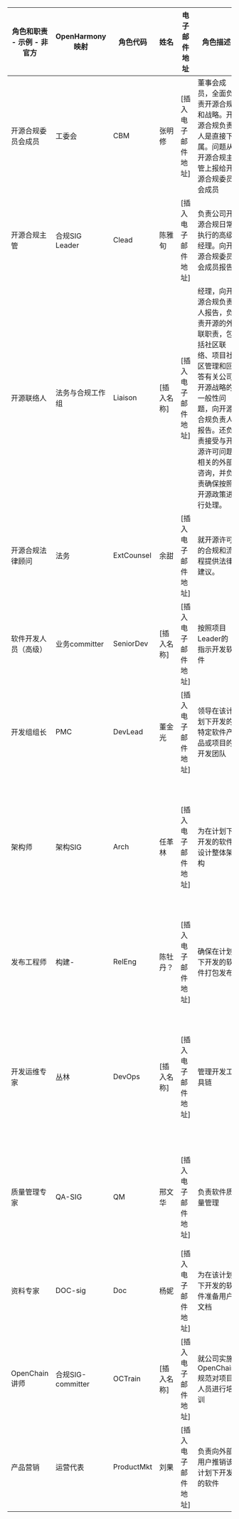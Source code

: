 | 角色和职责 - 示例 - 非官方 | OpenHarmony映射   | 角色代码     | 姓名       | 电子邮件地址       | 角色描述                                                                                                                                                                                                     | 能力和理解力（概要）                                       | 能力和理解力（详情）                                                                                                             | 时间要求                           |
|----------------------------|-------------------|--------------|------------|--------------------|--------------------------------------------------------------------------------------------------------------------------------------------------------------------------------------------------------------|------------------------------------------------------------|----------------------------------------------------------------------------------------------------------------------------------|------------------------------------|
| 开源合规委员会成员         | 工委会            | CBM          | 张明修     | [插入电子邮件地址] | 董事会成员，全面负责开源合规和战略。开源合规负责人是直接下属。问题从开源合规主管上报给开源合规委员会成员                                                                                                     | 知识产权风险（开源）、开发过程                             | 公司管理架构、沟通技巧                                                                                                           | 可以与其他角色（例如 CTO）复用     |
| 开源合规主管               | 合规SIG Leader    | Clead        | 陈雅旬     | [插入电子邮件地址] | 负责公司开源合规日常执行的高级经理。向开源合规委员会成员报告                                                                                                                                                 | 公司 管理结构、开源政策（流程）、软件架构                  | 知识产权风险、开发过程、沟通技巧                                                                                                 | 全职                               |
| 开源联络人                 | 法务与合规工作组  | Liaison      | [插入名称] | [插入电子邮件地址] | 经理，向开源合规负责人报告，负责开源的外联职责，包括社区联络、项目社区管理和回答有关公司开源战略的一般性问题，向开源合规负责人报告。还负责接受与开源许可问题相关的外部咨询，并负责确保按照开源政策进行处理。 | 公司 管理结构、开源政策（流程）、软件架构                  | 知识产权风险、开发过程、                                                                                                         | 可以与其他角色（例如开发人员）复用 |
| 开源合规法律顾问               | 法务              | ExtCounsel   | 余甜       | [插入电子邮件地址] | 就开源许可的合规和流程提供法律建议。                                                                   | 公司 管理结构、开源政策（流程）、软件架构                  | 知识产权风险和许可问题、开源政策和流程（法律问题）、开源许可。                                                                   | 不涉及                             |
| 软件开发人员（高级）       | 业务committer     | SeniorDev    | [插入名称] | [插入电子邮件地址] | 按照项目Leader的指示开发软件                                                                                                                                                                                   | 公司 管理结构、开源政策（流程）、软件架构                  | 团队管理结构。开源政策。与项目相关的编码技能。                                                                                   |                                    |
| 开发组组长                 | PMC               | DevLead      | 董金光     | [插入电子邮件地址] | 领导在该计划下开发的特定软件产品或项目的开发团队                                                                                                                                                             | 公司 管理结构、开源政策（流程）、软件架构                  | 团队管理结构、开源政策、编码技巧。沟通技巧。管理技能。                                                                           |                                    |
| 架构师                     | 架构SIG           | Arch         | 任革林     | [插入电子邮件地址] | 为在计划下开发的软件设计整体架构                                                                                                                                                                             | 团队管理结构。 OpenChain 政策和计划。                      | 计划产品的整体架构。了解行业标准和市场发展。了解架构选择引发的知识产权问题。对产品功能的深入了解。沟通技巧。了解客户需求。       |                                    |
| 发布工程师                 | 构建-             | RelEng       | 陈牡丹？   | [插入电子邮件地址] | 确保在计划下开发的软件打包发布                                                                                                                                                                               | 团队管理结构。 OpenChain 政策和计划。                      | 与许可、入站和出站许可的兼容性有关的知识产权问题。访问 BOM 和审核合规文件。                                                      |                                    |
| 开发运维专家               | 丛林              | DevOps       | [插入名称] | [插入电子邮件地址] | 管理开发工具链                                                                                                                                                                                               | 团队管理结构。 OpenChain 政策和计划。                      | 计划产品的整体架构。了解行业标准和市场发展，以及工具链的可用性。了解工具链选择引发的知识产权问题。沟通技巧。了解开发人员的需求。 |                                    |
| 质量管理专家               | QA-SIG            | QM           | 邢文华     | [插入电子邮件地址] | 负责软件质量管理                                                                                                                                                                                             | 团队管理结构。 OpenChain 政策和计划。                      | 了解开发过程和计划的产品架构。对工具链的理解。沟通技巧。安全问题和补救方面的专业知识                                             |                                    |
| 资料专家                   | DOC-sig           | Doc          | 杨妮       | [插入电子邮件地址] | 为在该计划下开发的软件准备用户文档                                                                                                                                                                           | 涵盖作为计划的一部分发布的任何产品的知识产权事务的法律矩阵 | 了解任何计划的产品功能。沟通技巧                                                                                                 |                                    |
| OpenChain讲师          | 合规SIG-committer | OCTrain      | [插入名称] | [插入电子邮件地址] | 就公司实施 OpenChain 规范对项目人员进行培训                                                                                                                                                                  | 公司发展精神和结构                                         | OpenChain 目标、政策、公司实践和计划、沟通技巧                                                                                   |                                    |
| 产品营销                   | 运营代表          | ProductMkt   | 刘果       | [插入电子邮件地址] | 负责向外部用户推销该计划下开发的软件                                                                                                                                                                         | 产品许可结构。 OpenChain 对公司供应商和客户的重要性        | 营销技巧                                                                                                                         |                                    |
